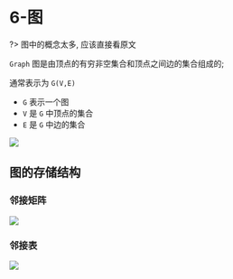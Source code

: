 # 6-图
?> 图中的概念太多, 应该直接看原文

`Graph` 图是由顶点的有穷非空集合和顶点之间边的集合组成的;

通常表示为 `G(V,E)`
- `G` 表示一个图
- `V` 是 `G` 中顶点的集合
- `E` 是 `G` 中边的集合

![](../../../assets/images/simple_graph.png)

## 图的存储结构

### 邻接矩阵
![](../../../assets/images/Adjacency_matrix.png)

### 邻接表
![](../../../assets/images/adjacency_list.png)